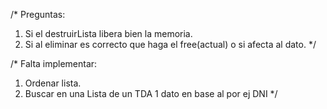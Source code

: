 /* Preguntas:
1. Si el destruirLista libera bien la memoria.
2. Si al eliminar es correcto que haga el free(actual) o si afecta al dato.
*/

/* Falta implementar:
1. Ordenar lista.
2. Buscar en una Lista de un TDA 1 dato en base al por ej DNI
*/
